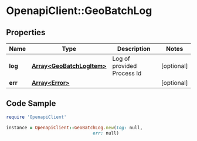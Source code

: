 # OpenapiClient::GeoBatchLog

## Properties

Name | Type | Description | Notes
------------ | ------------- | ------------- | -------------
**log** | [**Array&lt;GeoBatchLogItem&gt;**](GeoBatchLogItem.md) | Log of provided Process Id | [optional] 
**err** | [**Array&lt;Error&gt;**](Error.md) |  | [optional] 

## Code Sample

```ruby
require 'OpenapiClient'

instance = OpenapiClient::GeoBatchLog.new(log: null,
                                 err: null)
```


